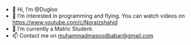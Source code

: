 - 👋 Hi, I’m @Dugloo
- 👀 I’m interested in programming and flying. You can watch videos on https://www.youtube.com/c/Noraizshahid
- 🌱 I’m currently a Matric Student.
- 📫 Contact me on muhammadmasoodbabar@gmail.com

<!---
Dugloo/Dugloo is a ✨ special ✨ repository because its `README.md` (this file) appears on your GitHub profile.
You can click the Preview link to take a look at your changes.
--->
